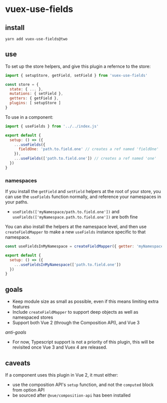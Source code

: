 # vuex-use-fields

## install

```shell
yarn add vuex-use-fields@two
```

## use

To set up the store helpers, and give this plugin a refernce to the store:

```js
import { setupStore, getField, setField } from 'vuex-use-fields'

const store = {
  state: { ... },
  mutations: { setField },
  getters: { getField },
  plugins: [ setupStore ]
}
```

To use in a component:

```js
import { useFields } from '../../index.js'

export default {
  setup: () => ({
    ...useFields({
      fieldOne: 'path.to.field.one' // creates a ref named 'fieldOne'
    }),
    ...useFields(['path.to.field.one']) // creates a ref named 'one'
  })
}
```

### namespaces

If you install the `getField` and `setField` helpers at the root of your store, you can use the `useFields` function normally, and reference your namespaces in your paths.
- `useFields(['myNamespace/path.to.field.one'])` and `useFields(['myNamespace.path.to.field.one'])` are both fine

You can also install the helpers at the namespace level, and then use `createFieldMapper` to make a new `useFields` instance specific to that namespace.

```js
const useFieldsInMyNamespace = createFieldMapper({ getter: 'myNamespace/getField', setter: 'myNamespace/setField' })

export default {
  setup: () => ({
    ...useFieldsInMyNamespace(['path.to.field.one'])
  })
}
```

## goals

- Keep module size as small as possible, even if this means limiting extra features
- Include `createFieldMapper` to support deep objects as well as namespaced stores
- Support both Vue 2 (through the Composition API), and Vue 3

*anti-goals*

- For now, Typescript support is not a priority of this plugin, this will be revisited once Vue 3 and Vuex 4 are released.

## caveats

If a component uses this plugin in Vue 2, it must either:
- use the composition API's `setup` function, and not the `computed` block from option API
- be sourced after `@vue/composition-api` has been installed
